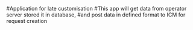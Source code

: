 #Application for late customisation
#This app will get data from operator server stored it in database, 
#and post data in defined format to ICM for request creation